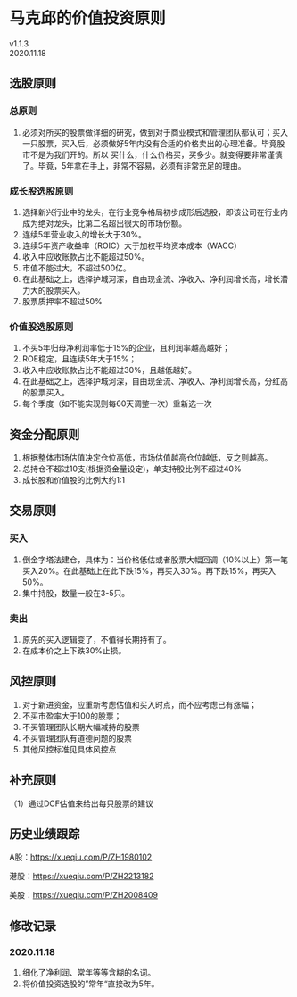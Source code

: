 # 马克邱的价值投资原则
v1.1.3  
2020.11.18

## 选股原则

### 总原则

1. 必须对所买的股票做详细的研究，做到对于商业模式和管理团队都认可；买入一只股票，买入后，必须做好5年内没有合适的价格卖出的心理准备。毕竟股市不是为我们开的。所以 买什么，什么价格买，买多少。就变得要非常谨慎了。毕竟，5年拿在手上，非常不容易，必须有非常充足的理由。

### 成长股选股原则

1. 选择新兴行业中的龙头，在行业竞争格局初步成形后选股，即该公司在行业内成为绝对龙头，比第二名超出很大的市场份额。
2. 连续5年营业收入的增长大于30%。
3. 连续5年资产收益率（ROIC）大于加权平均资本成本（WACC）
4. 收入中应收账款占比不能超过50%。
5. 市值不能过大，不超过500亿。
6. 在此基础之上，选择护城河深，自由现金流、净收入、净利润增长高，增长潜力大的股票买入。
7. 股票质押率不超过50%

### 价值股选股原则

1. 不买5年归母净利润率低于15%的企业，且利润率越高越好；
2. ROE稳定，且连续5年大于15%；
3. 收入中应收账款占比不能超过30%，且越低越好。
4. 在此基础之上，选择护城河深，自由现金流、净收入、净利润增长高，分红高的股票买入。
5. 每个季度（如不能实现则每60天调整一次）重新选一次

## 资金分配原则

1. 根据整体市场估值决定仓位高低，市场估值越高仓位越低，反之则越高。
2. 总持仓不超过10支(根据资金量设定)，单支持股比例不超过40%
3. 成长股和价值股的比例大约1:1

## 交易原则

### 买入

1. 倒金字塔法建仓，具体为：当价格低估或者股票大幅回调（10%以上）第一笔买入20%。在此基础上在此下跌15%，再买入30%。再下跌15%，再买入50%。
2. 集中持股，数量一般在3-5只。

### 卖出

1. 原先的买入逻辑变了，不值得长期持有了。
2. 在成本价之上下跌30%止损。

## 风控原则

1. 对于新进资金，应重新考虑估值和买入时点，而不应考虑已有涨幅；
2. 不买市盈率大于100的股票；
3. 不买管理团队长期大幅减持的股票
4. 不买管理团队有道德问题的股票
5. 其他风控标准见具体风控点

## 补充原则

（1）通过DCF估值来给出每只股票的建议

## 历史业绩跟踪

A股：https://xueqiu.com/P/ZH1980102

港股：https://xueqiu.com/P/ZH2213182

美股：https://xueqiu.com/P/ZH2008409



## 修改记录

### 2020.11.18

1. 细化了净利润、常年等等含糊的名词。
2. 将价值投资选股的”常年“直接改为5年。
